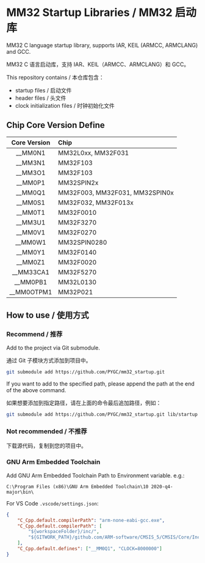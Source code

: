 # MM32 Startup Libraries / MM32 启动库

MM32 C language startup library, supports IAR, KEIL (ARMCC, ARMCLANG) and GCC.

MM32 C 语言启动库，支持 IAR、KEIL（ARMCC、ARMCLANG）和 GCC。

This repository contains / 本仓库包含：

- startup files / 启动文件
- header files / 头文件
- clock initialization files / 时钟初始化文件

## Chip Core Version Define

| Core Version |              Chip              |
| :----------: | :----------------------------- |
|  \_\_MM0N1   | MM32L0xx, MM32F031             |
|  \_\_MM3N1   | MM32F103                       |
|  \_\_MM3O1   | MM32F103                       |
|  \_\_MM0P1   | MM32SPIN2x                     |
|  \_\_MM0Q1   | MM32F003, MM32F031, MM32SPIN0x |
|  \_\_MM0S1   | MM32F032, MM32F013x            |
|  \_\_MM0T1   | MM32F0010                      |
|  \_\_MM3U1   | MM32F3270                      |
|  \_\_MM0V1   | MM32F0270                      |
|  \_\_MM0W1   | MM32SPIN0280                   |
|  \_\_MM0Y1   | MM32F0140                      |
|  \_\_MM0Z1   | MM32F0020                      |
| \_\_MM33CA1  | MM32F5270                      |
| \_\_MM0PB1   | MM32L0130                      |
| \_\_MM0OTPM1 | MM32P021                       |

## How to use / 使用方式

### Recommend / 推荐

Add to the project via Git submodule.

通过 Git 子模块方式添加到项目中。

```bash
git submodule add https://github.com/PYGC/mm32_startup.git
```

If you want to add to the specified path, please append the path at the end of the above command.

如果想要添加到指定路径，请在上面的命令最后追加路径，例如：

```bash
git submodule add https://github.com/PYGC/mm32_startup.git lib/startup
```

### Not recommended / 不推荐

下载源代码，复制到您的项目中。

### GNU Arm Embedded Toolchain

Add GNU Arm Embedded Toolchain Path to Environment variable. e.g.:

`C:\Program Files (x86)\GNU Arm Embedded Toolchain\10 2020-q4-major\bin\`

For VS Code `.vscode/settings.json`:

```json
{
    "C_Cpp.default.compilerPath": "arm-none-eabi-gcc.exe",
    "C_Cpp.default.compilerPath": [
        "${workspaceFolder}/inc/",
        "${GITWORK_PATH}/github.com/ARM-software/CMSIS_5/CMSIS/Core/Include/**"
    ],
    "C_Cpp.default.defines": ["__MM0Q1", "CLOCK=8000000"]
}
```
